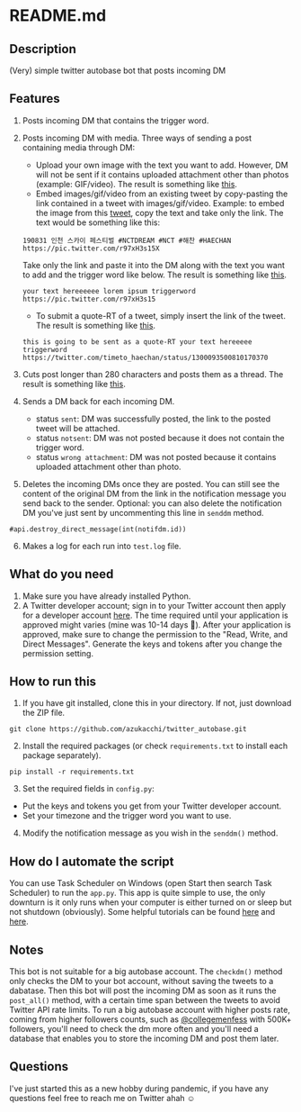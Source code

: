 # README.md

## Description
(Very) simple twitter autobase bot that posts incoming DM

## Features
1. Posts incoming DM that contains the trigger word.
2. Posts incoming DM with media. Three ways of sending a post containing media through DM:
    - Upload your own image with the text you want to add. However, DM will not be sent if it contains uploaded attachment other than photos (example: GIF/video). The result is something like [this](https://drive.google.com/file/d/1tCjVQk4uCh2FIaDPrOE5AUJhO6WlnCSS/view?usp=sharing).
    - Embed images/gif/video from an existing tweet by copy-pasting the link contained in a tweet with images/gif/video. Example: to embed the image from this [tweet](https://twitter.com/timeto_haechan/status/1300093500810170370), copy the text and take only the link.
    The text would be something like this:
    ```
    190831 인천 스카이 페스티벌 #NCTDREAM #NCT #해찬 #HAECHAN https://pic.twitter.com/r97xH3s15X
    ```
    Take only the link and paste it into the DM along with the text you want to add and the trigger word like below. The result is something like [this](https://drive.google.com/file/d/1tJ6b8NHsfNM_kzFhB4FYXUk5knDd5emn/view?usp=sharing).
    ```
    your text hereeeeee lorem ipsum triggerword https://pic.twitter.com/r97xH3s15
    ```
   - To submit a quote-RT of a tweet, simply insert the link of the tweet. The result is something like [this](https://drive.google.com/file/d/1tDqtJmgUpRPbyVhwSlF_GeQ03sSV289u/view?usp=sharing).
    ```
    this is going to be sent as a quote-RT your text hereeeee triggerword https://twitter.com/timeto_haechan/status/1300093500810170370
    ```

3. Cuts post longer than 280 characters and posts them as a thread. The result is something like [this](https://drive.google.com/file/d/1tNN0bW0QglARMCdUH1TAskUTtAztZjZ1/view?usp=sharing).


4. Sends a DM back for each incoming DM.
    - status `sent`: DM was successfully posted, the link to the posted tweet will be attached.
    - status `notsent`: DM was not posted because it does not contain the trigger word.
    - status `wrong attachment`: DM was not posted because it contains uploaded attachment other than photo.
5. Deletes the incoming DMs once they are posted. You can still see the content of the original DM from the link in the notification message you send back to the sender. Optional: you can also delete the notification DM you've just sent by uncommenting this line in `senddm` method.
```
#api.destroy_direct_message(int(notifdm.id))
```
6. Makes a log for each run into `test.log` file.

## What do you need
1. Make sure you have already installed Python.
2. A Twitter developer account; sign in to your Twitter account then apply for a developer account <a href="https://developer.twitter.com/en/apply-for-access">here</a>. The time required until your application is approved might varies (mine was 10-14 days :grimacing:). After your application is approved, make sure to change the permission to the "Read, Write, and Direct Messages". Generate the keys and tokens after you change the permission setting.

## How to run this
1. If you have git installed, clone this in your directory. If not, just download the ZIP file.
  ```
  git clone https://github.com/azukacchi/twitter_autobase.git
  ```
2. Install the required packages (or check `requirements.txt` to install each package separately).
  ```
  pip install -r requirements.txt
  ```
3. Set the required fields in `config.py`:
  - Put the keys and tokens you get from your Twitter developer account.
  - Set your timezone and the trigger word you want to use.
4. Modify the notification message as you wish in the `senddm()` method.

## How do I automate the script
You can use Task Scheduler on Windows (open Start then search Task Scheduler) to run the `app.py`. This app is quite simple to use, the only downturn is it only runs when your computer is either turned on or sleep but not shutdown (obviously). Some helpful tutorials can be found [here](https://www.jcchouinard.com/python-automation-using-task-scheduler/) and [here](https://dev.to/abautista/automate-a-python-script-with-task-scheduler-3fb6).

## Notes
This bot is not suitable for a big autobase account. The `checkdm()` method only checks the DM to your bot account, without saving the tweets to a dabatase. Then this bot will post the incoming DM as soon as it runs the `post_all()` method, with a certain time span between the tweets to avoid Twitter API rate limits. To run a big autobase account with higher posts rate, coming from higher followers counts, such as [@collegemenfess](https://twitter.com/collegemenfess) with 500K+ followers, you'll need to check the dm more often and you'll need a database that enables you to store the incoming DM and post them later.

## Questions
I've just started this as a new hobby during pandemic, if you have any questions feel free to reach me on Twitter ahah :relaxed:
